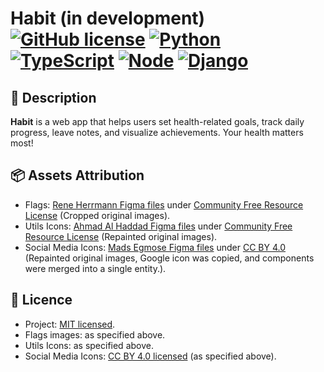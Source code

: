 # Habit (in development) [![GitHub license](https://img.shields.io/badge/license-MIT-blue.svg)](https://github.com/IIyCbKA/Chess/blob/main/LICENSE) [![Python](https://img.shields.io/badge/Python-3.12-blue)](https://www.python.org/downloads/release/python-3120/) [![TypeScript](https://img.shields.io/badge/TypeScript-5.8.3-blue)](https://www.typescriptlang.org/) [![Node](https://img.shields.io/badge/Node-20-green)](https://nodejs.org/en) [![Django](https://img.shields.io/badge/Django-5.2-green)](https://www.djangoproject.com/download/?supported-versions)

## 🌿 Description
**Habit** is a web app that helps users set health-related goals, track daily progress, leave notes, and visualize achievements. Your health matters most!

## 📦 Assets Attribution
- Flags: [Rene Herrmann Figma files](https://www.figma.com/community/plugin/749888869584535589/flags) under [Community Free Resource License](https://www.figma.com/legal/community-free-resource-license) (Cropped original images).
- Utils Icons: [Ahmad Al Haddad Figma files](https://www.figma.com/community/plugin/775671607185029020/material-design-icons-community) under [Community Free Resource License](https://www.figma.com/legal/community-free-resource-license) (Repainted original images).
- Social Media Icons: [Mads Egmose Figma files](https://www.figma.com/community/file/839558611085349133) under [CC BY 4.0](https://creativecommons.org/licenses/by/4.0/) (Repainted original images, Google icon was copied, and components were merged into a single entity.).

## 📄 Licence
- Project: [MIT licensed](https://github.com/IIyCbKA/Habit/blob/main/LICENSE).
- Flags images: as specified above.
- Utils Icons: as specified above.
- Social Media Icons: [CC BY 4.0 licensed](https://creativecommons.org/licenses/by/4.0/) (as specified above).